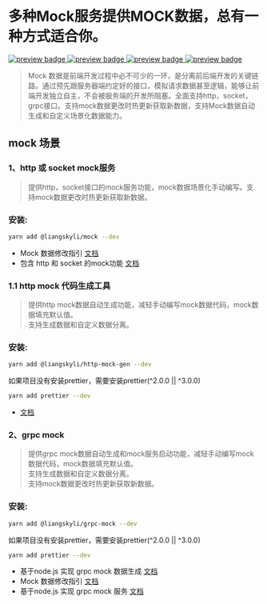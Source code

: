 # 多种Mock服务提供MOCK数据，总有一种方式适合你。

<p>
  <a href="https://github.com/liangskyli/mock/releases">
    <img alt="preview badge" src="https://img.shields.io/github/v/release/liangskyli/mock">
  </a>
  <a href="https://www.npmjs.com/package/@liangskyli/grpc-mock">
   <img alt="preview badge" src="https://img.shields.io/npm/v/@liangskyli/grpc-mock?label=%40liangskyli%2Fgrpc-mock">
  </a>
  <a href="https://www.npmjs.com/package/@liangskyli/http-mock-gen">
   <img alt="preview badge" src="https://img.shields.io/npm/v/@liangskyli/http-mock-gen?label=%40liangskyli%2Fhttp-mock-gen">
  </a>
  <a href="https://www.npmjs.com/package/@liangskyli/mock">
   <img alt="preview badge" src="https://img.shields.io/npm/v/@liangskyli/mock?label=%40liangskyli%2Fmock">
  </a>
</p>

> Mock 数据是前端开发过程中必不可少的一环，是分离前后端开发的关键链路。通过预先跟服务器端约定好的接口，模拟请求数据甚至逻辑，能够让前端开发独立自主，不会被服务端的开发所阻塞。全面支持http，socket，grpc接口。支持mock数据更改时热更新获取新数据，支持Mock数据自动生成和自定义场景化数据能力。

## mock 场景

### 1、http 或 socket mock服务
> 提供http，socket接口的mock服务功能，mock数据场景化手动编写。支持mock数据更改时热更新获取新数据。

### 安装:
```bash
yarn add @liangskyli/mock --dev
```

- Mock 数据修改指引 [文档](packages/mock/docs/mock.md)
- 包含 http 和 socket 的mock功能 [文档](packages/mock/docs/http-mock.md)

### 1.1 http mock 代码生成工具
> 提供http mock数据自动生成功能，减轻手动编写mock数据代码，mock数据填充默认值。<br/>
> 支持生成数据和自定义数据分离。

### 安装:
```bash
yarn add @liangskyli/http-mock-gen --dev
```

如果项目没有安装prettier，需要安装prettier(^2.0.0 || ^3.0.0)
```bash
yarn add prettier --dev
```

- [文档](packages/http-mock-gen/README.md)



### 2、grpc mock
> 提供grpc mock数据自动生成和mock服务启动功能，减轻手动编写mock数据代码，mock数据填充默认值。<br/>
> 支持生成数据和自定义数据分离。<br/>
> 支持mock数据更改时热更新获取新数据。

### 安装:
```bash
yarn add @liangskyli/grpc-mock --dev
```

如果项目没有安装prettier，需要安装prettier(^2.0.0 || ^3.0.0)
```bash
yarn add prettier --dev
```

- 基于node.js 实现 grpc mock 数据生成 [文档](packages/grpc-mock/docs/gen-grpc-mock.md)
- Mock 数据修改指引 [文档](packages/grpc-mock/docs/grpc-mock-modify-guide.md)
- 基于node.js 实现 grpc mock 服务 [文档](packages/grpc-mock/docs/grpc-mock-server.md)
